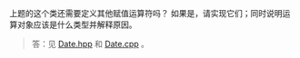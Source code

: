 上题的这个类还需要定义其他赋值运算符吗？
如果是，请实现它们；同时说明运算对象应该是什么类型并解释原因。

> 答：见 [Date.hpp](../../lib/Date.hpp) 和 [Date.cpp](../../lib/Date.cpp) 。
